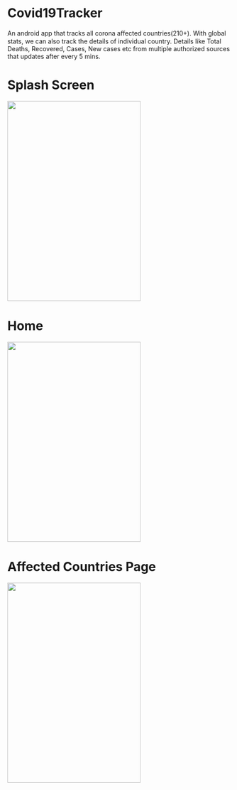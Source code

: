 # Covid19Tracker
An android app that tracks all corona aﬀected countries(210+).
With global stats, we can also track the details of individual country. 
Details like Total Deaths, Recovered, Cases, New cases etc from multiple authorized sources that updates after every 5 mins.

# Splash Screen
<img src="https://user-images.githubusercontent.com/57246923/92992185-c4e25e80-f506-11ea-8e8c-f8a80ca26d21.png" height="450" width="300">

# Home
<img src="https://user-images.githubusercontent.com/57246923/92992331-c6f8ed00-f507-11ea-90e2-227e5b81c4a7.png" height="450" width="300">

# Affected Countries Page
<img src="https://user-images.githubusercontent.com/57246923/92992410-5d2d1300-f508-11ea-8100-ac84599b6573.png" height="450" width="300">
